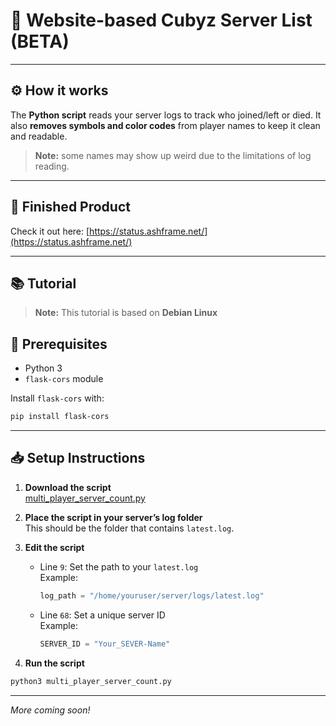 # 🚀 Website-based **Cubyz Server List** (BETA)

---

## ⚙️ How it works  
The **Python script** reads your server logs to track who joined/left or died.
It also **removes symbols and color codes** from player names to keep it clean and readable.

> **Note:** some names may show up weird due to the limitations of log reading.
---

## 🎉 Finished Product  
Check it out here: [https://status.ashframe.net/](https://status.ashframe.net/)

---

## 📚 Tutorial

> **Note:** This tutorial is based on **Debian Linux**

## 🔧 Prerequisites
- Python 3
- `flask-cors` module

Install `flask-cors` with:
```bash
pip install flask-cors
```

---

## 📥 Setup Instructions

1. **Download the script**  
   [multi_player_server_count.py](https://github.com/iNiKKo/cubyz-ashframe-status/blob/main/multi_player_server_count.py)

2. **Place the script in your server’s log folder**  
   This should be the folder that contains `latest.log`.

3. **Edit the script**
   - Line `9`: Set the path to your `latest.log`  
     Example:
     ```python
     log_path = "/home/youruser/server/logs/latest.log"
     ```
   - Line `68`: Set a unique server ID  
     Example:
     ```python
     SERVER_ID = "Your_SEVER-Name"
     ```

4. **Run the script**
```bash
python3 multi_player_server_count.py
```

---

*More coming soon!*
